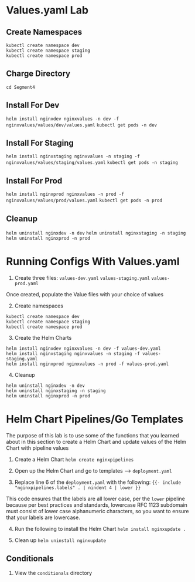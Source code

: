 
# Values.yaml Lab

## Create Namespaces
```
kubectl create namespace dev
kubectl create namespace staging
kubectl create namespace prod
```

## Charge Directory
`cd Segment4`

## Install For Dev
`helm install nginxdev nginxvalues -n dev -f nginxvalues/values/dev/values.yaml`
`kubectl get pods -n dev`

## Install For Staging
`helm install nginxstaging nginxvalues -n staging -f nginxvalues/values/staging/values.yaml`
`kubectl get pods -n staging`

## Install For Prod
`helm install nginxprod nginxvalues -n prod -f nginxvalues/values/prod/values.yaml`
`kubectl get pods -n prod`

## Cleanup
`helm uninstall nginxdev -n dev`
`helm uninstall nginxstaging -n staging`
`helm uninstall nginxprod -n prod`

# Running Configs With Values.yaml

1. Create three files:
`values-dev.yaml`
`values-staging.yaml`
`values-prod.yaml`

Once created, populate the Value files with your choice of values

2. Create namespaces
```
kubectl create namespace dev
kubectl create namespace staging
kubectl create namespace prod
```

3. Create the Helm Charts
```
helm install nginxdev nginxvalues -n dev -f values-dev.yaml
helm install nginxstaging nginxvalues -n staging -f values-staging.yaml
helm install nginxprod nginxvalues -n prod -f values-prod.yaml
```


4. Cleanup
```
helm uninstall nginxdev -n dev
helm uninstall nginxstaging -n staging
helm uninstall nginxprod -n prod
```

# Helm Chart Pipelines/Go Templates

The purpose of this lab is to use some of the functions that you learned about in this section to create a Helm Chart and update values of the Helm Chart with pipeline values

1. Create a Helm Chart
`helm create nginxpipelines`

2. Open up the Helm Chart and go to templates --> `deployment.yaml`

3. Replace line 6 of the `deployment.yaml` with the following:
`{{- include "nginxpipelines.labels" . | nindent 4 | lower }}`

This code ensures that the labels are all lower case, per the `lower` pipeline because per best practices and standards, lowercase RFC 1123 subdomain must consist of lower case alphanumeric characters, so you want to ensure that your labels are lowercase.

4. Run the following to install the Helm Chart
`helm install nginxupdate .`

5. Clean up
`helm uninstall nginxupdate`

## Conditionals

1. View the `conditionals` directory